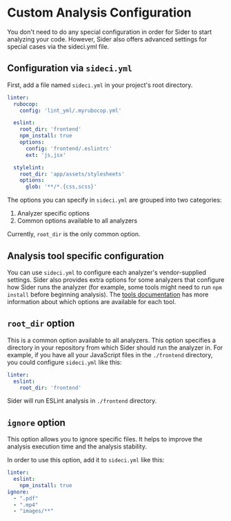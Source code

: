 # Custom Analysis Configuration

You don't need to do any special configuration in order for Sider to start analyzing your code. However, Sider also offers advanced settings for special cases via the sideci.yml file.

## Configuration via `sideci.yml`

First, add a file named `sideci.yml` in your project's root directory.

```yaml:sideci.yml
linter:
  rubocop:
    config: 'lint_yml/.myrubocop.yml'

  eslint:
    root_dir: 'frontend'
    npm_install: true
    options:
      config: 'frontend/.eslintrc'
      ext: 'js,jsx'

  stylelint:
    root_dir: 'app/assets/stylesheets'
    options:
      glob: '**/*.{css,scss}'
```

The options you can specify in `sideci.yml` are grouped into two categories:

1. Analyzer specific options
2. Common options available to all analyzers

Currently, `root_dir` is the only common option.

## Analysis tool specific configuration

You can use `sideci.yml` to configure each analyzer's vendor-supplied settings. Sider also provides extra options for some analyzers that configure how Sider runs the analyzer (for example, some tools might need to run `npm install` before beginning analysis). The [tools documentation](../tools/README.md) has more information about which options are available for each tool.

## `root_dir` option

This is a common option available to all analyzers. This option specifies a directory in your repository from which Sider should run the analyzer in. For example, if you have all your JavaScript files in the `./frontend` directory, you could configure `sideci.yml` like this:

```yaml:sideci.yml
linter:
  eslint:
    root_dir: 'frontend'
```

Sider will run ESLint analysis in `./frontend` directory.

## `ignore` option

This option allows you to ignore specific files. It helps to improve the analysis execution time and the analysis stability.

In order to use this option, add it to `sideci.yml` like this:

```yaml:sideci.yml
linter:
  eslint:
    npm_install: true
ignore:
  - ".pdf"
  - ".mp4"
  - "images/**"
```


